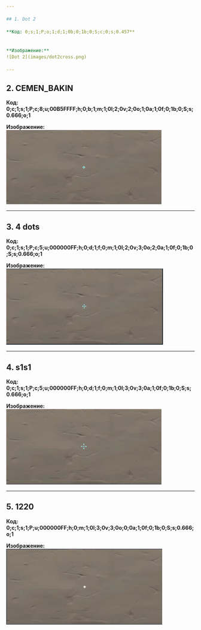 ```yaml
---

## 1. Dot 2

**Код: 0;s;1;P;o;1;d;1;0b;0;1b;0;S;c;0;s;0.457**


**Изображение:**
![Dot 2](images/dot2cross.png)

---
```


## 2. CEMEN_BAKIN

**Код: 0;c;1;s;1;P;c;8;u;00B5FFFF;h;0;b;1;m;1;0l;2;0v;2;0o;1;0a;1;0f;0;1b;0;S;s;0.666;o;1**

**Изображение:**
![CEMEN_BAKIN](images/CEMEN_BAKINcross.png)

---

## 3. 4 dots

**Код: 0;c;1;s;1;P;c;5;u;000000FF;h;0;d;1;f;0;m;1;0l;2;0v;3;0o;2;0a;1;0f;0;1b;0;S;s;0.666;o;1**


**Изображение:**
![4 dots](images/4dotscross.png)

---

## 4. s1s1

**Код: 0;c;1;s;1;P;c;5;u;000000FF;h;0;d;1;f;0;m;1;0l;3;0v;3;0a;1;0f;0;1b;0;S;s;0.666;o;1**

**Изображение:**
![s1s1](images/s1s1cross.png)

---

## 5. 1220

**Код: 0;c;1;s;1;P;u;000000FF;h;0;m;1;0l;3;0v;3;0o;0;0a;1;0f;0;1b;0;S;s;0.666;o;1**

**Изображение:**
![1220](images/1220cross.png)
